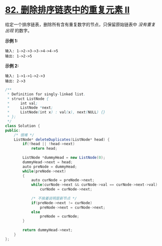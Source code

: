 # [82. 删除排序链表中的重复元素 II](https://leetcode-cn.com/problems/remove-duplicates-from-sorted-list-ii/)

给定一个排序链表，删除所有含有重复数字的节点，只保留原始链表中 *没有重复出现* 的数字。

**示例 1:**

```
输入: 1->2->3->3->4->4->5
输出: 1->2->5
```

**示例 2:**

```
输入: 1->1->1->2->3
输出: 2->3
```



```java
/**
 * Definition for singly-linked list.
 * struct ListNode {
 *     int val;
 *     ListNode *next;
 *     ListNode(int x) : val(x), next(NULL) {}
 * };
 */
class Solution {
public:
    /* 很难 */
    ListNode* deleteDuplicates(ListNode* head) {
        if(!head || !head->next)
            return head;
        
        ListNode *dummyHead = new ListNode(0);
        dummyHead->next = head;
        auto preNode = dummyHead;
        while(preNode->next)
        {
            auto curNode = preNode->next;
            while(curNode->next && curNode->val == curNode->next->val)
                curNode = curNode->next;
            
            /* 不挨着说明是新节点 */
            if(preNode->next != curNode)
                preNode->next = curNode->next;
            else
                preNode = curNode;
        }
        
        return dummyHead->next;
    }
};
```

